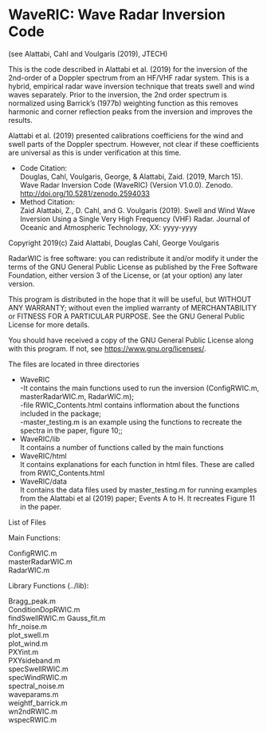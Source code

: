 # WaveRIC: Wave Radar Inversion Code 
(see Alattabi, Cahl and Voulgaris (2019), JTECH)  

This is the code described in Alattabi et al. (2019) for the inversion of the 2nd-order of a Doppler spectrum from an HF/VHF radar system. This is a hybrid, empirical radar wave inversion technique that treats swell and wind waves separately. Prior to the inversion, the 2nd order spectrum is normalized using Barrick’s (1977b) weighting function as this removes harmonic and corner reflection peaks from the inversion and improves the results. 

Alattabi et al. (2019) presented calibrations coefficiens for the wind and swell parts of the Doppler spectrum. However, not clear if these coefficients are universal as this is under verification at this time. 

- Code Citation:  
Douglas, Cahl, Voulgaris, George, & Alattabi, Zaid. (2019, March 15). Wave Radar Inversion Code (WaveRIC) (Version V1.0.0). Zenodo. http://doi.org/10.5281/zenodo.2594033  
- Method Citation:  
Zaid Alattabi, Z., D. Cahl, and G. Voulgaris (2019). Swell and Wind Wave Inversion Using a Single Very High Frequency (VHF) Radar. Journal of Oceanic and Atmospheric Technology, XX: yyyy-yyyy  

Copyright 2019(c) Zaid Alattabi, Douglas Cahl, George Voulgaris

RadarWIC is free software: you can redistribute it and/or modify it under the terms of the GNU General Public License as published by the Free Software Foundation, either version 3 of the License, or (at your option) any later version.

This program is distributed in the hope that it will be useful, but WITHOUT ANY WARRANTY; without even the implied warranty of MERCHANTABILITY or FITNESS FOR A PARTICULAR PURPOSE. See the GNU General Public License for more details.

You should have received a copy of the GNU General Public License along with this program. If not, see https://www.gnu.org/licenses/.

The files are located in three directories  
- WaveRIC  
-It contains the main functions used to run the inversion (ConfigRWIC.m, masterRadarWIC.m, RadarWIC.m);  
-file RWIC_Contents.html contains inflormation about the functions included in the package;  
-master_testing.m is an example using the functions to recreate the spectra in the paper, figure 10;;
- WaveRIC/lib  
It contains a number of functions called by the main functions
- WaveRIC/html  
It contains explanations for each function in html files. These are called from RWIC_Contents.html  
- WaveRIC/data  
It contains the data files used by master_testing.m for running examples from the Alattabi et al (2019) paper; Events A to H. It recreates Figure 11 in the paper.

List of Files  

Main Functions:  

  ConfigRWIC.m  
  masterRadarWIC.m  
  RadarWIC.m

Library Functions (../lib):

  Bragg_peak.m  
  ConditionDopRWIC.m  
  findSwellRWIC.m
  Gauss_fit.m  
  hfr_noise.m  
  plot_swell.m  
  plot_wind.m  
  PXYint.m  
  PXYsideband.m  
  specSwellRWIC.m  
  specWindRWIC.m  
  spectral_noise.m  
  waveparams.m  
  weightf_barrick.m  
  wn2ndRWIC.m  
  wspecRWIC.m
